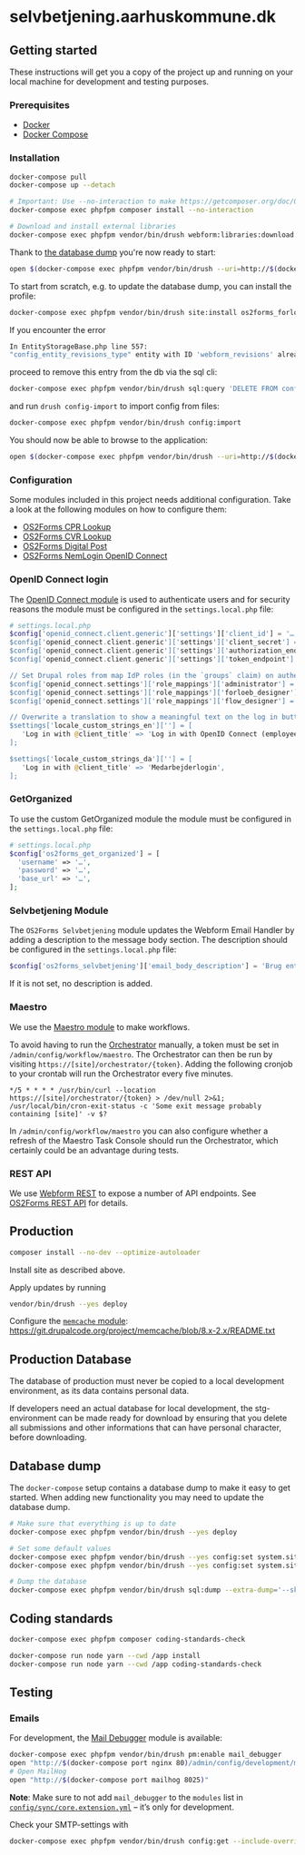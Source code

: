 # selvbetjening.aarhuskommune.dk

## Getting started

These instructions will get you a copy of the project up and running on your
local machine for development and testing purposes.

### Prerequisites

* [Docker](https://www.docker.com/)
* [Docker Compose](https://docs.docker.com/compose/)

### Installation

```sh
docker-compose pull
docker-compose up --detach

# Important: Use --no-interaction to make https://getcomposer.org/doc/06-config.md#discard-changes have effect.
docker-compose exec phpfpm composer install --no-interaction

# Download and install external libraries
docker-compose exec phpfpm vendor/bin/drush webform:libraries:download
```

Thank to [the database dump](#database-dump) you're now ready to start:

```sh
open $(docker-compose exec phpfpm vendor/bin/drush --uri=http://$(docker-compose port nginx 80) user:login)
```

To start from scratch, e.g. to update the database dump, you can install the
profile:

```sh
docker-compose exec phpfpm vendor/bin/drush site:install os2forms_forloeb_profile --existing-config
```

If you encounter the error

```sh
In EntityStorageBase.php line 557:
"config_entity_revisions_type" entity with ID 'webform_revisions' already exists.
```

proceed to remove this entry from the db via the sql cli:

```sh
docker-compose exec phpfpm vendor/bin/drush sql:query 'DELETE FROM config WHERE name="config_entity_revisions.config_entity_revisions_type.webform_revisions";'
```

and run `drush config-import` to import config from files:

```sh
docker-compose exec phpfpm vendor/bin/drush config:import
```

You should now be able to browse to the application:

```sh
open $(docker-compose exec phpfpm vendor/bin/drush --uri=http://$(docker-compose port nginx 80) user:login)
```

### Configuration

Some modules included in this project needs additional configuration.
Take a look at the following modules on how to configure them:

* [OS2Forms CPR Lookup](https://github.com/itk-dev/os2forms_cpr_lookup)
* [OS2Forms CVR Lookup](https://github.com/itk-dev/os2forms_cvr_lookup)
* [OS2Forms Digital Post](https://github.com/itk-dev/os2forms_digital_post)
* [OS2Forms NemLogin OpenID Connect](https://github.com/itk-dev/os2forms_nemlogin_openid_connect)

### OpenID Connect login

The [OpenID Connect module](https://www.drupal.org/project/openid_connect) is
used to authenticate users and for security reasons the module must be
configured in the `settings.local.php` file:

```php
# settings.local.php
$config['openid_connect.client.generic']['settings']['client_id'] = '…; // Get this from your IdP provider
$config['openid_connect.client.generic']['settings']['client_secret'] = '…'; // Get this from your IdP provider
$config['openid_connect.client.generic']['settings']['authorization_endpoint'] = '…'; // Get this from your OpenID Connect Discovery endpoint
$config['openid_connect.client.generic']['settings']['token_endpoint'] = '…'; // Get this from your OpenID Connect Discovery endpoint

// Set Drupal roles from map IdP roles (in the `groups` claim) on authentication.
$config['openid_connect.settings']['role_mappings']['administrator'] = ['AD-administrator'];
$config['openid_connect.settings']['role_mappings']['forloeb_designer'] = ['GG-Rolle-Digitaleworkflows-forloebsdesigner-prod'];
$config['openid_connect.settings']['role_mappings']['flow_designer'] = ['GG-Rolle-Digitaleworkflows-flowdesigner-prod'];

// Overwrite a translation to show a meaningful text on the log in button.
$settings['locale_custom_strings_en'][''] = [
   'Log in with @client_title' => 'Log in with OpenID Connect (employee)',
];

$settings['locale_custom_strings_da'][''] = [
   'Log in with @client_title' => 'Medarbejderlogin',
];
```

### GetOrganized

To use the custom GetOrganized module the module must be
configured in the `settings.local.php` file:

```php
# settings.local.php
$config['os2forms_get_organized'] = [
  'username' => '…',
  'password' => '…',
  'base_url' => '…',
];
```

### Selvbetjening Module

The `OS2Forms Selvbetjening` module updates the Webform Email Handler
by adding a description to the message body section. The
description should be configured in the `settings.local.php` file:

```php
$config['os2forms_selvbetjening']['email_body_description'] = 'Brug enten standardsvaret eller definer dit eget svar. Se <a href="https://os2forms.os2.eu/mail-tekster">OS2Forms Loop</a> for andre standarder og eksempler.';
```

If it is not set, no description is added.

### Maestro

We use the [Maestro module](https://www.drupal.org/project/maestro) to make workflows.

To avoid having to run the
[Orchestrator](https://www.drupal.org/docs/contributed-modules/maestro/installation#s-maestro-engine-also-know-as-the-orchestrator)
manually, a token must be set in
`/admin/config/workflow/maestro`. The Orchestrator can then be run by visiting
`https://[site]/orchestrator/{token}`.
Adding the following cronjob to your crontab will run
the Orchestrator every five minutes.

```cron
*/5 * * * * /usr/bin/curl --location https://[site]/orchestrator/{token} > /dev/null 2>&1; /usr/local/bin/cron-exit-status -c 'Some exit message probably containing [site]' -v $?
```

In `/admin/config/workflow/maestro` you can also configure
whether a refresh of the Maestro Task Console should run the Orchestrator,
which certainly could be an advantage during tests.

### REST API

We use [Webform REST](https://www.drupal.org/project/webform_rest) to expose a
number of API endpoints. See [OS2Forms REST
API](web/modules/custom/os2forms_rest_api/README.md) for details.

## Production

```sh
composer install --no-dev --optimize-autoloader
```

Install site as described above.

Apply updates by running

```sh
vendor/bin/drush --yes deploy
```

Configure the [`memcache` module](https://www.drupal.org/project/memcache):
<https://git.drupalcode.org/project/memcache/blob/8.x-2.x/README.txt>

## Production Database

The database of production must never be copied to a local development
environment, as its data contains personal data.

If developers need an actual database for local development, the stg-environment
can be made ready for download by ensuring that you delete all submissions and
other informations that can have personal character, before downloading.

## Database dump

The `docker-compose` setup contains a database dump to make it easy to get
started. When adding new functionality you may need to update the database dump.

```sh
# Make sure that everything is up to date
docker-compose exec phpfpm vendor/bin/drush --yes deploy

# Set some default values
docker-compose exec phpfpm vendor/bin/drush --yes config:set system.site name 'selvbetjening'
docker-compose exec phpfpm vendor/bin/drush --yes config:set system.site mail 'selvbetjening@example.com'

# Dump the database
docker-compose exec phpfpm vendor/bin/drush sql:dump --extra-dump='--skip-column-statistics' --structure-tables-list="cache,cache_*,advancedqueue,history,search_*,sessions,watchdog" --gzip --result-file=/app/.docker/drupal/dumps/drupal.sql
```

## Coding standards

```sh
docker-compose exec phpfpm composer coding-standards-check
```

```sh
docker-compose run node yarn --cwd /app install
docker-compose run node yarn --cwd /app coding-standards-check
```

## Testing

### Emails

For development, the [Mail
Debugger](https://www.drupal.org/project/mail_debugger) module is available:

```sh
docker-compose exec phpfpm vendor/bin/drush pm:enable mail_debugger
open "http://$(docker-compose port nginx 80)/admin/config/development/mail_debugger"
# Open MailHog
open "http://$(docker-compose port mailhog 8025)"
```

**Note**: Make sure to not add `mail_debugger` to the `modules` list in
[`config/sync/core.extension.yml`](config/sync/core.extension.yml) – it’s only
for development.

Check your SMTP-settings with

```sh
docker-compose exec phpfpm vendor/bin/drush config:get --include-overridden smtp.settings
```

